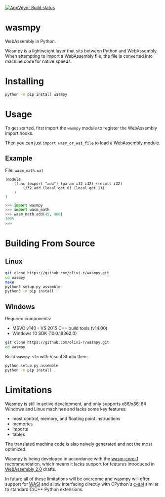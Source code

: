 [![AppVeyor Build status](https://ci.appveyor.com/api/projects/status/6jo7yag38m5ilv6h?svg=true)](https://ci.appveyor.com/project/olivi-r/wasmpy)

# wasmpy
WebAssembly in Python.

Wasmpy is a lightweight layer that sits between Python and WebAssembly. When attempting to import a WebAssembly file, the file is converted into machine code for native speeds.

# Installing
```sh
python -m pip install wasmpy
```

# Usage
To get started, first import the `wasmpy` module to register the WebAssembly import hooks.

Then you can just `import wasm_or_wat_file` to load a WebAssembly module.

## Example
File: `wasm_math.wat`
```webassembly
(module
    (func (export "add") (param i32 i32) (result i32)
        (i32.add (local.get 0) (local.get 1))
    )
)
```
```python
>>> import wasmpy
>>> import wasm_math
>>> wasm_math.add(45, 960)
1005
>>>
```

# Building From Source
## Linux
```sh
git clone https://github.com/olivi-r/wasmpy.git
cd wasmpy
make
python3 setup.py assemble
python3 -m pip install .
```

## Windows
Required components:
- MSVC v140 - VS 2015 C++ build tools (v14.00)
- Windows 10 SDK (10.0.18362.0)
```sh
git clone https://github.com/olivi-r/wasmpy.git
cd wasmpy
```
Build `wasmpy.sln` with  Visual Studio then:
```sh
python setup.py assemble
python -m pip install .
```

# Limitations
Wasmpy is still in active development, and only supports x86/x86-64 Windows and Linux machines and lacks some key features:
- most control, memory, and floating point instructions
- memories
- imports
- tables

The translated machine code is also naively generated and not the most optimized.

Wasmpy is being developed in accordance with the [wasm-core-1](https://w3.org/TR/wasm-core-1) recommendation, which means it lacks support for features introduced in [WebAssembly 2.0](https://webassembly.github.io/spec/core) drafts.

In future all of these limitations will be overcome and wasmpy will offer support for [WASI](https://wasi.dev) and allow interfacing directly with CPython's [c-api](https://docs.python.org/3/c-api) similar to standard C/C++ Python extensions.
